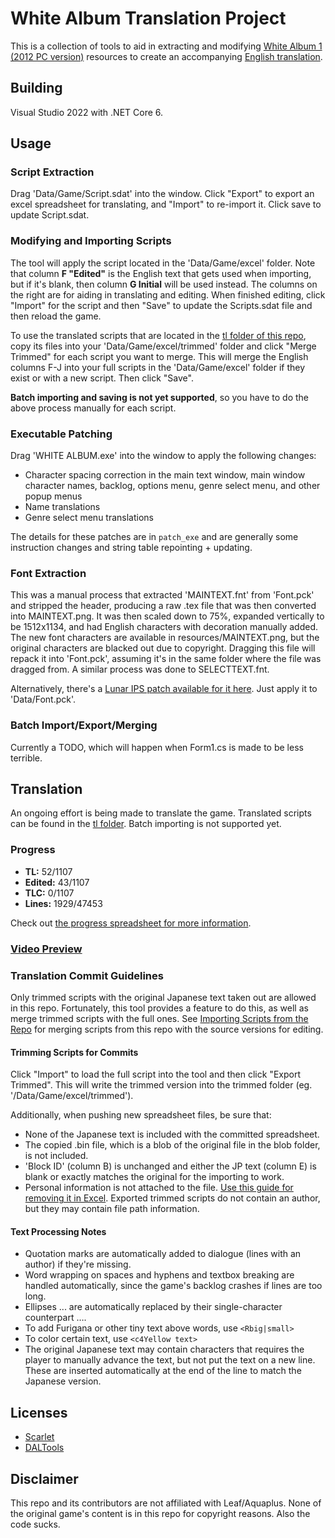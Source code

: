 # White Album Translation Project

This is a collection of tools to aid in extracting and modifying [White Album 1 (2012 PC version)](https://vndb.org/r20439) resources to create an accompanying [English translation](#translation).

## Building

Visual Studio 2022 with .NET Core 6.

## Usage

### Script Extraction
Drag 'Data/Game/Script.sdat' into the window. Click "Export" to export an excel spreadsheet for translating, and "Import" to re-import it. Click save to update Script.sdat.

### Modifying and Importing Scripts
The tool will apply the script located in the 'Data/Game/excel' folder. Note that column **F "Edited"** is the English text that gets used when importing, but if it's blank, then column **G Initial** will be used instead. The columns on the right are for aiding in translating and editing. When finished editing, click "Import" for the script and then "Save" to update the Scripts.sdat file and then reload the game.

To use the translated scripts that are located in the [tl folder of this repo](/tl/), copy its files into your 'Data/Game/excel/trimmed' folder and click "Merge Trimmed" for each script you want to merge. This will merge the English columns F-J into your full scripts in the 'Data/Game/excel' folder if they exist or with a new script. Then click "Save".

**Batch importing and saving is not yet supported**, so you have to do the above process manually for each script.

### Executable Patching
Drag 'WHITE ALBUM.exe' into the window to apply the following changes:
- Character spacing correction in the main text window, main window character names, backlog, options menu, genre select menu, and other popup menus
- Name translations
- Genre select menu translations

The details for these patches are in `patch_exe` and are generally some instruction changes and string table repointing + updating.

### Font Extraction
This was a manual process that extracted 'MAINTEXT.fnt' from 'Font.pck' and stripped the header, producing a raw .tex file that was then converted into MAINTEXT.png. It was then scaled down to 75%, expanded vertically to be 1512x1134, and had English characters with decoration manually added. The new font characters are available in resources/MAINTEXT.png, but the original characters are blacked out due to copyright. Dragging this file will repack it into 'Font.pck', assuming it's in the same folder where the file was dragged from. A similar process was done to SELECTTEXT.fnt.

Alternatively, there's a [Lunar IPS patch available for it here](/resources/Font%20patch.zip). Just apply it to 'Data/Font.pck'.

### Batch Import/Export/Merging
Currently a TODO, which will happen when Form1.cs is made to be less terrible.

## Translation
An ongoing effort is being made to translate the game. Translated scripts can be found in the [tl folder](/tl/). Batch importing is not supported yet.

### Progress
- **TL:** 52/1107
- **Edited:** 43/1107
- **TLC:** 0/1107
- **Lines:** 1929/47453

Check out [the progress spreadsheet for more information](/tl/progress.xlsx).

### [Video Preview](https://www.youtube.com/watch?v=9sM0kkkhB_g)

### Translation Commit Guidelines
Only trimmed scripts with the original Japanese text taken out are allowed in this repo. Fortunately, this tool provides a feature to do this, as well as merge trimmed scripts with the full ones. See [Importing Scripts from the Repo](#importing-scripts-from-the-repo) for merging scripts from this repo with the source versions for editing.

#### Trimming Scripts for Commits
Click "Import" to load the full script into the tool and then click "Export Trimmed". This will write the trimmed version into the trimmed folder (eg. '/Data/Game/excel/trimmed').

Additionally, when pushing new spreadsheet files, be sure that:
- None of the Japanese text is included with the committed spreadsheet.
- The copied .bin file, which is a blob of the original file in the blob folder, is not included.
- 'Block ID' (column B) is unchanged and either the JP text (column E) is blank or exactly matches the original for the importing to work.
- Personal information is not attached to the file. [Use this guide for removing it in Excel](https://support.microsoft.com/en-us/office/remove-hidden-data-and-personal-information-by-inspecting-documents-presentations-or-workbooks-356b7b5d-77af-44fe-a07f-9aa4d085966f). Exported trimmed scripts do not contain an author, but they may contain file path information.

#### Text Processing Notes
- Quotation marks are automatically added to dialogue (lines with an author) if they're missing.
- Word wrapping on spaces and hyphens and textbox breaking are handled automatically, since the game's backlog crashes if lines are too long.
- Ellipses ... are automatically replaced by their single-character counterpart ….
- To add Furigana or other tiny text above words, use `<Rbig|small>`
- To color certain text, use `<c4Yellow text>`
- The original Japanese text may contain <pause> characters that requires the player to manually advance the text, but not put the text on a new line. These are inserted automatically at the end of the line to match the Japanese version.

## Licenses
- [Scarlet](https://github.com/xdanieldzd/Scarlet/blob/master/LICENSE.md)
- [DALTools](https://github.com/thesupersonic16/DALTools)

## Disclaimer
This repo and its contributors are not affiliated with Leaf/Aquaplus. None of the original game's content is in this repo for copyright reasons. Also the code sucks.
